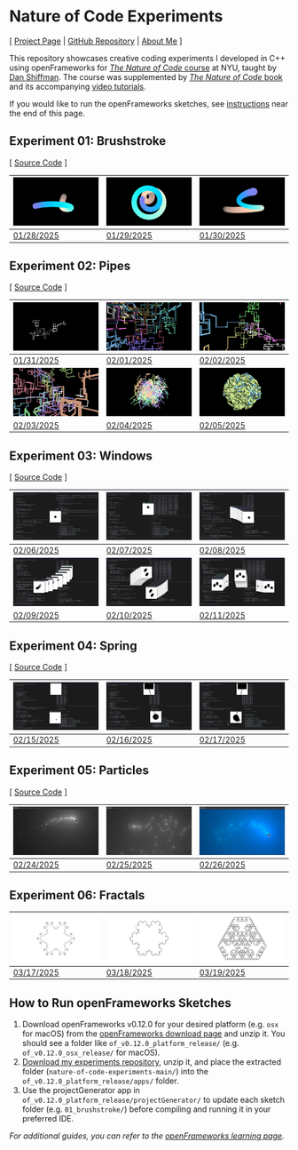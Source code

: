 # Nature of Code Experiments

[ [Project Page](https://jackbdu.com/nature-of-code-experiments/) \| [GitHub Repository](https://github.com/jackbdu/nature-of-code-experiments/) \| [About Me](https://jackbdu.com/about/) ]

This repository showcases creative coding experiments I developed in C++ using openFrameworks for [_The Nature of Code_ course](https://github.com/nature-of-code/noc-syllabus-s25) at NYU, taught by [Dan Shiffman](https://thecodingtrain.com/about). The course was supplemented by [_The Nature of Code_ book](https://natureofcode.com/) and its accompanying [video tutorials](https://thecodingtrain.com/tracks/the-nature-of-code-2).

If you would like to run the openFrameworks sketches, see [instructions](#how-to-run-openframeworks-sketches) near the end of this page.

## Experiment 01: Brushstroke

[ [Source Code](https://github.com/jackbdu/nature-of-code-experiments/tree/main/01-brushstroke/src) ]

| ![](assets/20250128-daily-experiment-colorful-noise-walk-1080p-frame-0001024.png) | ![](assets/20250129-daily-experiment-colorful-spiral-noise-ribbon-1080p-frame-0000048.png) | ![](assets/20250130-daily-experiment-colorful-brushstroke-simplex-noise-1080p@60fps-still.png) |
| --------------------------------------------------------------------------------- | ------------------------------------------------------------------------------------------ | ---------------------------------------------------------------------------------------------- |
| [01/28/2025](https://www.instagram.com/p/DFZj0vcuX0-/)                            | [01/29/2025](https://www.instagram.com/p/DFcIGe-xZjq/)                                     | [01/30/2025](https://www.instagram.com/p/DFeanW4Mh87/)                                         |

## Experiment 02: Pipes

[ [Source Code](https://github.com/jackbdu/nature-of-code-experiments/tree/main/02-pipes/src) ]

| ![](assets/20250131-daily-experiment-random-walk-3d-pipes-1080p-frame-0000993.png)       | ![](assets/20250201-daily-experiment-random-walk-3d-pipes-colorful-1080p-frame-0000616.png)      | ![](assets/20250202-daily-experiment-random-walk-3d-pipes-improved-1080p-frame-0002978.png)                  |
| ---------------------------------------------------------------------------------------- | ------------------------------------------------------------------------------------------------ | ------------------------------------------------------------------------------------------------------------ |
| [01/31/2025](https://www.instagram.com/p/DFjJCMAsusW/)                                   | [02/01/2025](https://www.instagram.com/p/DFk99tixlxG/)                                           | [02/02/2025](https://www.instagram.com/p/DFmW8UEssqc/)                                                       |
| ![](assets/20250203-daily-experiment-random-walk-pipes-rotation-1080p-frame-0003422.png) | ![](assets/20250204-daily-experiment-random-walk-pipes-forming-a-sphere-1080p-frame-0002472.png) | ![](assets/20250205-daily-experiment-random-walk-pipes-forming-a-sphere-fewer-pipes-1080p-frame-0003267.png) |
| [02/03/2025](https://www.instagram.com/p/DFoIg94xBFy/?img_index=1)                       | [02/04/2025](https://www.instagram.com/p/DFrQgleskNC/)                                           | [02/05/2025](https://www.instagram.com/p/DFuHslEsNso/)                                                       |

## Experiment 03: Windows

[ [Source Code](https://github.com/jackbdu/nature-of-code-experiments/tree/main/03-windows/src) ]

| ![](assets/20250206-daily-experiment-window-bouncing-around-1080p-frame-1.png)     | ![](assets/20250207-daily-experiment-bouncing-window-with-gravity-1080p-frame-5.png) | ![](assets/20250208-daily-experiment-bouncing-window-with-trace-1080p-frame-3.png)    |
| ---------------------------------------------------------------------------------- | ------------------------------------------------------------------------------------ | ------------------------------------------------------------------------------------- |
| [02/06/2025](https://www.instagram.com/p/DFzPxnZsLVy)                              | [02/07/2025](https://www.instagram.com/p/DF0nXzbxmJd/)                               | [02/08/2025](https://www.instagram.com/p/DF2HbmKx9lN/)                                |
| ![](assets/20250209-daily-experiment-window-attracted-to-cursor-1080p-frame-4.png) | ![](assets/20250210-daily-experiment-two-bodies-trailing-windows-1080p-frame-3.png)  | ![](assets/20250211-daily-experiment-three-bodies-trailing-windows-1080p-frame-5.png) |
| [02/09/2025](https://www.instagram.com/p/DF4WiEhs_yw/)                             | [02/10/2025](https://www.instagram.com/p/DF6iVx5MUPm/)                               | [02/11/2025](https://www.instagram.com/p/DF8VawWR6Nu/)                                |

## Experiment 04: Spring

[ [Source Code](https://github.com/jackbdu/nature-of-code-experiments/tree/main/04-spring/src) ]

| ![](assets/20250215-daily-experiment-springy-window-1080p-frame-4.png) | ![](assets/20250216-daily-experiment-springy-window-visualized-1080p-frame-5.png) | ![](assets/20250217-daily-experiment-springy-window-with-trailing-visual-1080p-frame-2.png) |
| ---------------------------------------------------------------------- | --------------------------------------------------------------------------------- | ------------------------------------------------------------------------------------------- |
| [02/15/2025](https://www.instagram.com/p/DGKsRSquqq0/)                 | [02/16/2025](https://www.instagram.com/p/DGMDSBhR22f/)                            | [02/17/2025](https://www.instagram.com/p/DGM_BOKsSyq/)                                      |

## Experiment 05: Particles

[ [Source Code](https://github.com/jackbdu/nature-of-code-experiments/tree/main/05-particles/src) ]

| ![](assets/20250224-daily-experiment-glowing-particles-1080p-frame-2.png) | ![](assets/20250225-daily-experiment-blinking-particles-1080p-frame-4.png) | ![](assets/20250226-daily-experiment-colorful-particles-1080p-frame-4.png) |
| ------------------------------------------------------------------------- | -------------------------------------------------------------------------- | -------------------------------------------------------------------------- |
| [02/24/2025](https://www.instagram.com/p/DGhHe69MOUn/)                    | [02/25/2025](https://www.instagram.com/p/DGiIdbyxff4/)                     | [02/26/2025](https://www.instagram.com/p/DGkeiZfx4vN/)                     |

## Experiment 06: Fractals

| ![](assets/20250317-daily-experiment-koch-curves-circular-1080p-frame-0000000.png) | ![](assets/20250318-daily-experiment-koch-curves-circular-animated-recursion-1080p-frame-0000162.png) | ![](assets/20250319-daily-experiment-koch-triangles-1080p-frame-0002046.png) |
| ---------------------------------------------------------------------------------- | ----------------------------------------------------------------------------------------------------- | ---------------------------------------------------------------------------- |
| [03/17/2025](https://www.instagram.com/p/DHX9LbvOheE/)                             | [03/18/2025](https://www.instagram.com/p/DHZGk0iRQxv/)                                                | [03/19/2025](https://www.instagram.com/p/DHaeM22uBO5/)                       |

## How to Run openFrameworks Sketches

1. Download openFrameworks v0.12.0 for your desired platform (e.g. `osx` for macOS) from the [openFrameworks download page](https://openframeworks.cc/download/) and unzip it. You should see a folder like `of_v0.12.0_platform_release/` (e.g. `of_v0.12.0_osx_release/` for macOS).
2. [Download my experiments repository](https://github.com/jackbdu/nature-of-code-experiments/archive/refs/heads/main.zip), unzip it, and place the extracted folder (`nature-of-code-experiments-main/`) into the `of_v0.12.0_platform_release/apps/` folder.
3. Use the projectGenerator app in `of_v0.12.0_platform_release/projectGenerator/` to update each sketch folder (e.g. `01_brushstroke/`) before compiling and running it in your preferred IDE.

_For additional guides, you can refer to the [openFrameworks learning page](https://openframeworks.cc/learning/)._
